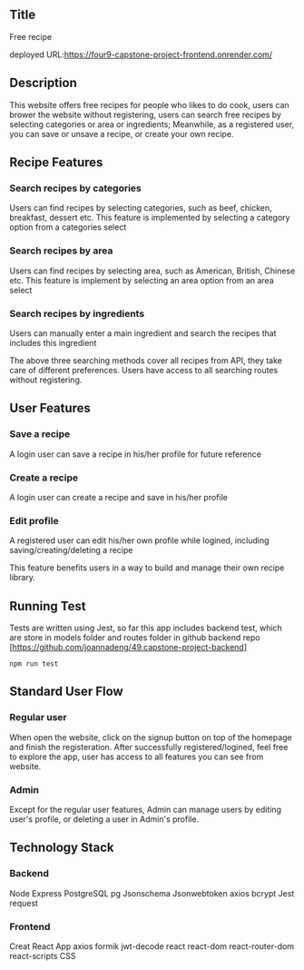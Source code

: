 
## Title

Free recipe

deployed URL:https://four9-capstone-project-frontend.onrender.com/

## Description

This website offers free recipes for people who likes to do cook, users can brower the website without registering, users can search free recipes by selecting categories or area or ingredients; Meanwhile, as a registered user, you can save or unsave a recipe, or create your own recipe.

## Recipe Features

### Search recipes by categories

Users can find recipes by selecting categories, such as beef, chicken, breakfast, dessert etc.
This feature is implemented by selecting a category option from a categories select

### Search recipes by area

Users can find recipes by selecting area, such as American, British, Chinese etc.
This feature is implement by selecting an area option from an area select

### Search recipes by ingredients

Users can manually enter a main ingredient and search the recipes that includes this ingredient

The above three searching methods cover all recipes from API, they take care of different preferences.
Users have access to all searching routes without registering.

## User Features

### Save a recipe

A login user can save a recipe in his/her profile for future reference

### Create a recipe

A login user can create a recipe and save in his/her profile

### Edit profile
A registered user can edit his/her own profile while logined, including saving/creating/deleting a recipe

This feature benefits users in a way to build and manage their own recipe library.

## Running Test

Tests are written using Jest, so far this app includes backend test, which are store in models folder and routes folder in github backend repo [https://github.com/joannadeng/49.capstone-project-backend]

`npm run test`

## Standard User Flow

### Regular user

When open the website, click on the signup button on top of the homepage and finish the registeration. 
After successfully registered/logined, feel free to explore the app, user has access to all features you can see from website.

### Admin

Except for the regular user features, Admin can manage users by editing user's profile, or deleting a user in Admin's profile.

## Technology Stack

### Backend

Node Express
PostgreSQL
pg
Jsonschema
Jsonwebtoken
axios
bcrypt
Jest
request

### Frontend

Creat React App
axios
formik
jwt-decode
react
react-dom
react-router-dom
react-scripts
CSS
